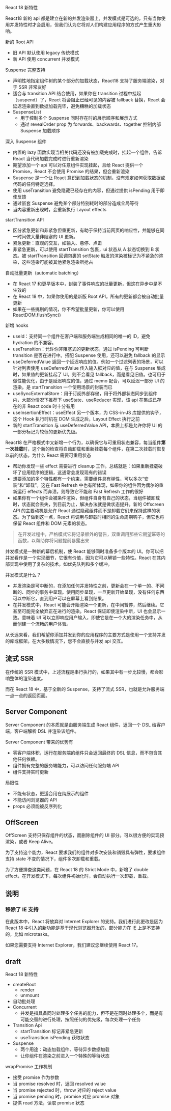 React 18 新特性

<!-- more -->

React18 新的 api 都是建立在新的并发渲染器上，并发模式是可选的，只有当你使用并发特性时才会启用，但我们认为它将对人们构建应用程序的方式产生重大影响。

新的 Root API
* 旧 API 默认使用 legacy 传统模式
* 新 API 使用 concurrent 并发模式

Suspense 完整支持
* 声明性地指定组件树的某个部分的加载状态，React18 支持了服务端渲染，对于 SSR 非常友好
* 适合与 transition API 结合使用，如果你在 transition 过程中挂起（suspend）了，React 将会阻止已经可见的内容被 fallback 替换，React 会延迟渲染直到数据加载完毕，避免糟糕的加载状态
* SuspenseList
  * 用于控制多个 Suspense 同时存在时的展示顺序和展示方式
  * 通过 revealOrder prop 为 forwards、backwards、together 控制内部 Suspense 加载顺序

深入 Suspense 组件
* 内置的 lazy 函数实现当相关代码还没有被加载完成时，挂起一个组件，告诉 React 当代码加载完成时进行重新渲染
* 期望添加一个 api 可以对任意组件实现挂起，且给 React 提供一个 Promise，React 不会使用 Promise 的结果，但会重新渲染
* Suspense 是一个让 React 意识到加载状态的机制，没有规定如何获取数据或代码的任何特定选择。
* 使用 useTransition 避免隐藏已经存在的内容，但通过提供 isPending 用于即使反馈
* 通过嵌套 Suspense 避免某个部分特别耗时的部分造成全局等待
* 当内容重新出现时，会重新执行 Layout effects

startTransition API
* 区分紧急更新和非紧急但重更新，有助于保持当前网页的响应性，并能够在同一时间做大量非阻塞的 UI 更新。
* 紧急更新：直观的交互，如输入、悬停、点击
* 非紧急更新，可以使用 startTransition 包裹，ui 状态从 A 状态切换到 B 状态。被 startTransition 回调包裹的 setState 触发的渲染被标记为不紧急的渲染，这些渲染可能被其他紧急渲染所抢占

自动批量更新（automatic batching）
* 在 React 17 和更早版本中，封装了事件响应的批量更新，但这在异步中是不生效的
* 在 React 18 中，如果你使用的是新版 Root API，所有的更新都会被自动批量更新
* 如果在一些挑剔的情况，你不希望批量更新，你可以使用 ReactDOM.flushSync()

新增 hooks
* useId：支持同一个组件在客户端和服务端生成相同的唯一的 ID，避免 hydration 的不兼容。
* useTransition：允许你非阻塞式的更新状态，通过 isPending 可判断 transition 是否在进行中。搭配 Suspense 使用，还可以避免 fallback 的显示
* useDeferredValue 返回一个延迟响应的值。例如一个过滤列表的场景，可以针对列表使用 useDeferredValue 传入输入框对应的值，在与 Suspense 集成时，如果值的更新挂起了 UI，则不会看见 fallback，而是看见旧值。也可用于做性能优化，由于是延迟响应的值，通过 memo 配合，可以延迟一部分 UI 的渲染。是 startTransition 一个使用场景的封装而已
* useSyncExternalStore：用于订阅外部存储，用于将外部状态同步到组件内，大部分情况下推荐下 useState、useReducer 实现，该 api 在集成已存在的非 React code 时十分有用
* useInsertionEffect：useEffect 另一个版本，为 CSS-in-JS 库提供的钩子，这个 Hook 执行时机在 DOM 生成之后，Layout Effect 执行之前
* 新的 startTransition 与 useDeferredValue API，本质上都是允许你将 UI 的一部分标记为较低的更新优先级。

React18 在严格模式中又新增一个行为，以确保它与可重用状态兼容，每当组件**第一次挂载**时，这个新的检查将自动卸载和重新挂载每个组件，在第二次挂载时恢复以前的状态。为什么 React 需要可重用状态
* 帮助你发现一些 effect 需要进行 cleanup 工作。总结就是：如果重新挂载破坏了应用程序的逻辑，这通常会发现现有的错误
* 想要添加的多个特性都有一个约束，需要组件具有弹性，可以多次“安装”和“卸载”。这在 Fast Refresh 中也有所体现，如果你的组件因为偶尔的重新运行 effects 而奔溃，则导致它不能和 Fast Refresh 工作的很好
* 如果你有一个组件会被条件渲染，但组件自身有自己的状态，当组件被卸载时，状态就会丢失，到目前为止，解决办法就是做状态提升。新的 Offscreen API 的主要动机是允许 React 通过隐藏组件而不是卸载它们来保持这样的状态。为了做到这一点，React 将调用与卸载时相同的生命周期钩子，但它也将保留 React 组件和 DOM 元素的状态。

> 在开发过程中，严格模式它将记录额外的警告，双重调用那些它期望幂等的函数，以帮助你将问题提前暴露出来

并发模式是一种新的幕后机制，使 React 能够同时准备多个版本的 UI。你可以把并发看作是一个实现细节，它很有价值，因为它可以解锁一些特性。React 在其内部实现中使用了复杂的技术，如优先队列和多个缓冲。

并发模式是什么？
* 并发渲染是可中断的，在添加任何并发特性之前，更新会在一个单一的、不间断的、同步的事务中呈现。使用同步呈现，一旦更新开始呈现，没有任何东西可以中断它，直到用户可以在屏幕上看到结果。
* 在并发模式中，React 可能会开始渲染一个更新，在中间暂停，然后继续。它甚至可能完全放弃正在进行的渲染。React 保证即使渲染中断，UI 也会显示一致。意味着 UI 可以立即响应用户输入，即使它是在一个大的渲染任务中，从而创建一个流畅的用户体验。

从长远来看，我们希望你添加并发到你的应用程序的主要方式是使用一个支持并发的库或框架。在大多数情况下，您不会直接与并发 api 交互。

## 流式 SSR
在传统的 SSR 模式中，上述流程是串行执行的，如果其中有一步比较慢，都会影响整体的渲染速度。

而在 React 18 中，基于全新的 Suspense，支持了流式 SSR，也就是允许服务端一点一点的返回页面。

## Server Component
Server Component 的本质就是由服务端生成 React 组件，返回一个 DSL 给客户端，客户端解析 DSL 并渲染该组件。

Server Component 带来的优势有
* 零客户端体积，运行在服务端的组件只会返回最终的 DSL 信息，而不包含其他任何依赖。
* 组件拥有完整的服务端能力，可以访问任何服务端 API
* 组件支持实时更新

局限性
* 不能有状态，更适合用在纯展示的组件
* 不能访问浏览器的 API
* props 必须能被反序列化

## OffScreen
OffScreen 支持只保存组件的状态，而删除组件的 UI 部分。可以很方便的实现预渲染，或者 Keep Alive。

为了支持这个能力，React 要求我们的组件对多次安装和销毁具有弹性，要求组件支持 state 不变的情况下，组件多次卸载和重载。

为了方便排查这类问题，在 React 18 的 Strict Mode 中，新增了 double effect，在开发模式下，每次组件初始化时，会自动执行一次卸载，重载。

## 说明
### 移除了 IE 支持
在此版本中，React 将放弃对 Internet Explorer 的支持。我们进行此更改是因为 React 18 中引入的新功能是基于现代浏览器开发的，部分能力在 IE 上是不支持的，比如 microtasks。

如果您需要支持 Internet Explorer，我们建议您继续使用 React 17。

## draft
React 18 新特性
* createRoot
  * render
  * unmount
* 自动批处理
* Concurrent
  * 并发是指具备同时处理多个任务的能力，但不是在同时处理多个，而是有可能交替的进行处理，按照任何的优先级，每次处理一个任务
* Transition Api
  * startTransition 标记非紧急更新
  * useTransition isPending 获取状态
* Suspense
  * 两个用途：动态加载组件、等待异步数据加载
  * 让你组件在渲染之前进入一个特殊的等待状态

wrapPromise 工作机制
* 接受 promise 作为参数
* 当 promise resolved 时，返回 resolved value
* 当 promise rejected 时，throw 对应的 reject value
* 当 promise pending 时，promise 对应 promise 对象
* 提供 read 方法，读取 promise 状态